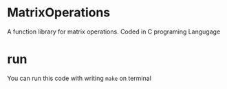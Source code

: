 # MatrixOperations
A function library for matrix operations. Coded in C programing Langugage

# run 
You can run this code with writing ```make``` on terminal

